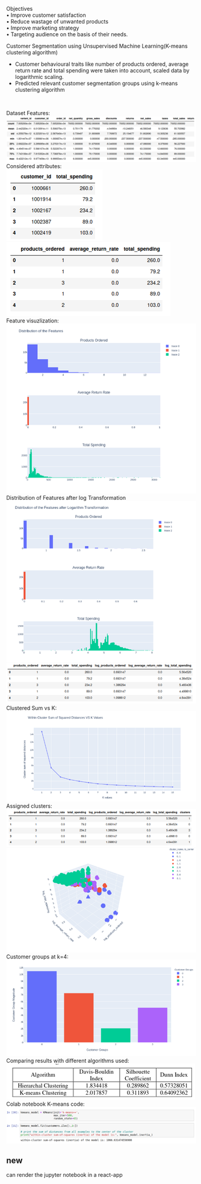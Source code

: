 Objectives<br>
• Improve customer satisfaction<br>
• Reduce wastage of unwanted products<br>
• Improve marketing strategy<br>
• Targeting audience on the basis of their needs.<br>

Customer Segmentation using Unsupervised Machine Learning(K-means clustering algorithm)<br>
  * Customer behavioural traits like number of products ordered, average return rate and total spending were taken
  into account, scaled data by logarithmic scaling.
  * Predicted relevant customer segmentation groups using k-means clustering algorithm

<br>

Dataset Features:<br>
![img1](/images/1.png)<br>
Considered attributes:<br>
![img1](/images/2.png)<br>
![img1](/images/3.png)<br>
Feature visuzlization:<br>
![img1](/images/4.png)<br>
Distribution of Features after log Transformation
![img1](/images/5.png)<br>
![img1](/images/6.png)<br>
Clustered Sum vs K:<br>
![img1](/images/7.png)<br>
Assigned clusters:<br>
![img1](/images/8.png)<br>
![img1](/images/9.png)<br>
Customer groups at k=4:<br>
![img1](/images/10.png)<br>
Comparing results with different algorithms used:<br>
![img1](/images/12.png)<br>
Colab notebook K-means code:<br>
![img1](/images/21.png)<br>

## new
can render the jupyter notebook in a react-app
